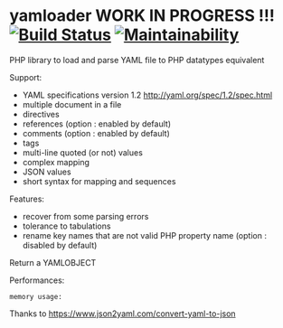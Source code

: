 # yamloader WORK IN PROGRESS !!! [![Build Status](https://travis-ci.org/dallgoot/yaml.svg?branch=master)](https://travis-ci.org/dallgoot/yaml) [![Maintainability](https://api.codeclimate.com/v1/badges/dfae4b8e665a1d728e3d/maintainability)](https://codeclimate.com/github/dallgoot/yaml/maintainability)
PHP library to load and parse YAML file to PHP datatypes equivalent

Support:
- YAML specifications version 1.2 http://yaml.org/spec/1.2/spec.html
- multiple document in a file
- directives
- references (option : enabled by default)
- comments (option : enabled by default)
- tags
- multi-line quoted (or not) values
- complex mapping
- JSON values
- short syntax for mapping and sequences

Features:
- recover from some parsing errors
- tolerance to tabulations
- rename key names that are not valid PHP property name (option : disabled by default)

Return a YAMLOBJECT


Performances:

	memory usage:


Thanks to https://www.json2yaml.com/convert-yaml-to-json